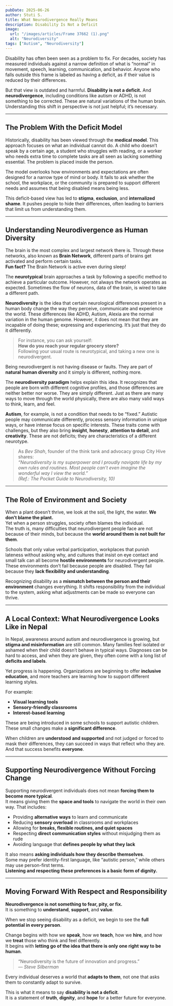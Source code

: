 ```yaml
---
pubDate: 2025-06-26
author: Stuti S.
title: What Neurodivergence Really Means
description: Disability Is Not a Deficit
image:
  url: "/images/articles/Frame 37662 (1).png"
  alt: "Neurodiversity"
tags: ["Autism", "Neurodiversity"]
--- 
```


Disability has often been seen as a problem to fix. For decades, society has measured individuals against a narrow definition of what is “normal” in movement, speech, learning, communication, and behavior. Anyone who falls outside this frame is labeled as having a deficit, as if their value is reduced by their differences.

But that view is outdated and harmful. **Disability is not a deficit.** And **neurodivergence**, including conditions like autism or ADHD, is not something to be corrected. These are natural variations of the human brain. Understanding this shift in perspective is not just helpful; it’s necessary.

---

## The Problem With the Deficit Model

Historically, disability has been viewed through the **medical model**. This approach focuses on what an individual cannot do. A child who doesn’t speak by a certain age, a student who struggles with reading, or a worker who needs extra time to complete tasks are all seen as lacking something essential. The problem is placed inside the person.

The model overlooks how environments and expectations are often designed for a narrow type of mind or body. It fails to ask whether the school, the workplace, or the community is prepared to support different needs and assumes that being disabled means being less.

This deficit-based view has led to **stigma**, **exclusion**, and **internalized shame**. It pushes people to hide their differences, often leading to barriers that limit us from understanding them.

---

## Understanding Neurodivergence as Human Diversity

The brain is the most complex and largest network there is. Through these networks, also known as **Brain Network**, different parts of brains get activated and perform certain tasks.  
**Fun fact?** The Brain Network is active even during sleep!

The **neurotypical** brain approaches a task by following a specific method to achieve a particular outcome. However, not always the network operates as expected. Sometimes the flow of neurons, data of the brain, is wired to take a different path.

**Neurodiversity** is the idea that certain neurological differences present in a human body change the way they perceive, communicate and experience the world. These differences like ADHD, Autism, Alexia are the normal variation in the human genome. However, it does not mean that they are incapable of doing these; expressing and experiencing. It’s just that they do it differently.

> For instance, you can ask yourself:  
> **How do you reach your regular grocery store?**  
> Following your usual route is neurotypical, and taking a new one is neurodivergent.  

Being neurodivergent is not having disease or faults. They are part of **natural human diversity** and it simply is different, nothing more.

The **neurodiversity paradigm** helps explain this idea. It recognizes that people are born with different cognitive profiles, and those differences are neither better nor worse. They are simply different. Just as there are many ways to move through the world physically, there are also many valid ways to think, learn, and feel.

**Autism**, for example, is not a condition that needs to be “fixed.” Autistic people may communicate differently, process sensory information in unique ways, or have intense focus on specific interests. These traits come with challenges, but they also bring **insight**, **honesty**, **attention to detail**, and **creativity**. These are not deficits; they are characteristics of a different neurotype.

> As *Bev Shah*, founder of the think tank and advocacy group City Hive shares:  
> *“Neurodiversity is my superpower and I proudly navigate life by my own rules and routines. Most people can’t even imagine the wonderful way I view the world.”*  
> *(Ref.: The Pocket Guide to Neurodiversity, 10)*

---

## The Role of Environment and Society

When a plant doesn’t thrive, we look at the soil, the light, the water. **We don’t blame the plant.**  
Yet when a person struggles, society often blames the individual.  
The truth is, many difficulties that neurodivergent people face are not because of their minds, but because the **world around them is not built for them**.

Schools that only value verbal participation, workplaces that punish lateness without asking why, and cultures that insist on eye contact and small talk can all become **hostile environments** for neurodivergent people. These environments don’t fail because people are disabled. They fail because they **lack flexibility and understanding**.

Recognizing disability as a **mismatch between the person and their environment** changes everything. It shifts responsibility from the individual to the system, asking what adjustments can be made so everyone can thrive.

---

## A Local Context: What Neurodivergence Looks Like in Nepal

In Nepal, awareness around autism and neurodivergence is growing, but **stigma and misinformation** are still common. Many families feel isolated or ashamed when their child doesn’t behave in typical ways. Diagnoses can be hard to access, and when they are given, they often come with a long list of **deficits and labels**.

Yet progress is happening. Organizations are beginning to offer **inclusive education**, and more teachers are learning how to support different learning styles.

For example:
- **Visual learning tools**
- **Sensory-friendly classrooms**
- **Interest-based learning**

These are being introduced in some schools to support autistic children. These small changes make a **significant difference**.

When children are **understood and supported** and not judged or forced to mask their differences, they can succeed in ways that reflect who they are. And that success benefits **everyone**.

---

## Supporting Neurodivergence Without Forcing Change

Supporting neurodivergent individuals does not mean **forcing them to become more typical**.  
It means giving them the **space and tools** to navigate the world in their own way. That includes:

- Providing **alternative ways** to learn and communicate  
- Reducing **sensory overload** in classrooms and workplaces  
- Allowing for **breaks, flexible routines, and quiet spaces**  
- Respecting **direct communication styles** without misjudging them as rude  
- Avoiding language that **defines people by what they lack**

It also means **asking individuals how they describe themselves**.  
Some may prefer identity-first language, like “autistic person,” while others may use person-first terms.  
**Listening and respecting these preferences is a basic form of dignity.**

---

## Moving Forward With Respect and Responsibility

**Neurodivergence is not something to fear, pity, or fix.**  
It is something to **understand**, **support**, and **value**.

When we stop seeing disability as a deficit, we begin to see the **full potential in every person**.

Change begins with how we **speak**, how we **teach**, how we **hire**, and how we **treat** those who think and feel differently.  
It begins with **letting go of the idea that there is only one right way to be human**.

> “Neurodiversity is the future of innovation and progress.”  
> — *Steve Silberman*

Every individual deserves a world that **adapts to them**, not one that asks them to constantly adapt to survive.

This is what it means to say **disability is not a deficit**.  
It is a statement of **truth**, **dignity**, and **hope** for a better future for everyone.
